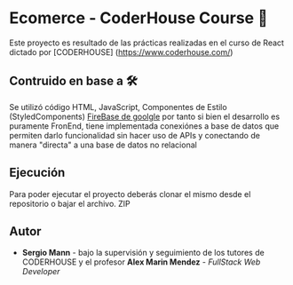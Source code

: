 # Ecomerce - CoderHouse Course 🚀

Este proyecto es resultado de las prácticas realizadas en el curso de React dictado por [CODERHOUSE] (https://www.coderhouse.com/)


## Contruido en base a  🛠️

Se utilizó código HTML, JavaScript, Componentes de Estilo (StyledComponents)  [FireBase de goolgle](https://firebase.google.com/) por tanto si bien el desarrollo es puramente FronEnd,
tiene implementada conexiónes a base de datos que permiten darlo funcionalidad sin hacer uso de APIs y conectando de manera "directa" a una base de datos no relacional

## Ejecución 

Para poder ejecutar el proyecto deberás clonar el mismo desde el repositorio o bajar el archivo. ZIP

## Autor

* **Sergio Mann** - bajo la supervisión y seguimiento de los tutores de CODERHOUSE y el profesor  **Alex Marin Mendez** - *FullStack Web Developer*


